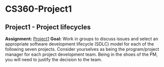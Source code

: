 # CS360-Project1
## Project1 - Project lifecycles

**Assignment:** [Project1](https://canvas.uw.edu/courses/1817344/assignments/10273913)
**Goal:** Work in groups to discuss issues and select an appropriate software development lifecycle (SDLC) model for each of the following seven projects. Consider yourselves as being the program/project manager for each project development team. Being in the shoes of the PM, you will need to justify the decision to the team.  
